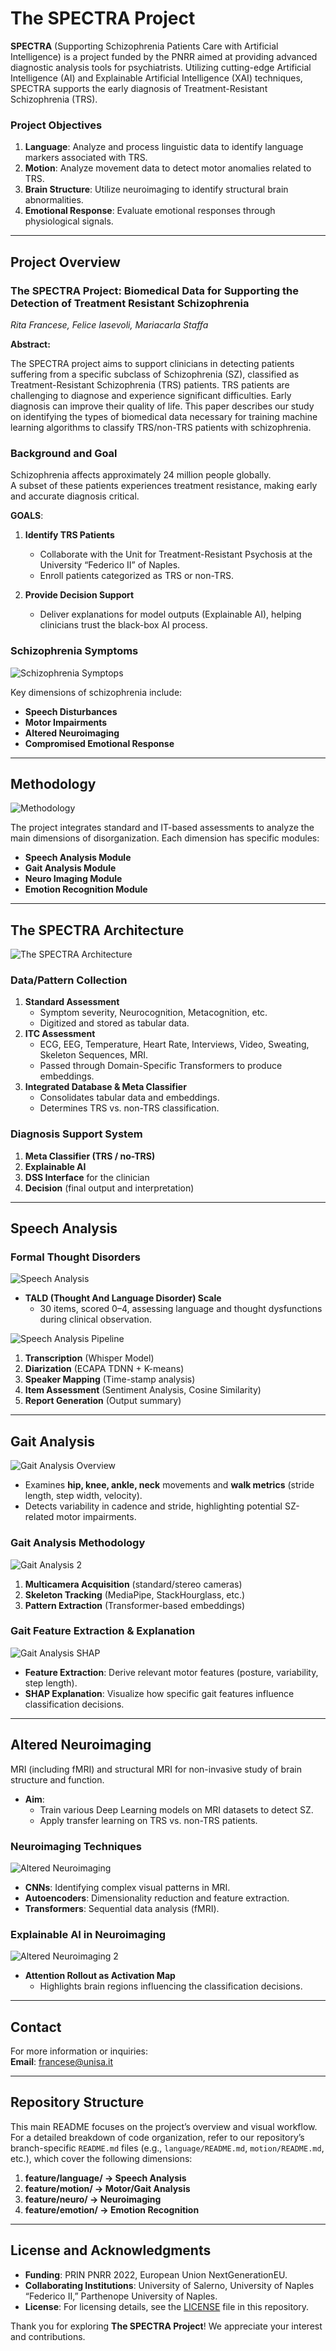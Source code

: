 # The SPECTRA Project

**SPECTRA** (Supporting Schizophrenia Patients Care with Artificial Intelligence) is a project funded by the PNRR aimed at providing advanced diagnostic analysis tools for psychiatrists. Utilizing cutting-edge Artificial Intelligence (AI) and Explainable Artificial Intelligence (XAI) techniques, SPECTRA supports the early diagnosis of Treatment-Resistant Schizophrenia (TRS).

### Project Objectives

1. **Language**: Analyze and process linguistic data to identify language markers associated with TRS.
2. **Motion**: Analyze movement data to detect motor anomalies related to TRS.
3. **Brain Structure**: Utilize neuroimaging to identify structural brain abnormalities.
4. **Emotional Response**: Evaluate emotional responses through physiological signals.

---

## Project Overview

### The SPECTRA Project: Biomedical Data for Supporting the Detection of Treatment Resistant Schizophrenia

*Rita Francese, Felice Iasevoli, Mariacarla Staffa*

**Abstract:**

The SPECTRA project aims to support clinicians in detecting patients suffering from a specific subclass of Schizophrenia (SZ), classified as Treatment-Resistant Schizophrenia (TRS) patients. TRS patients are challenging to diagnose and experience significant difficulties. Early diagnosis can improve their quality of life. This paper describes our study on identifying the types of biomedical data necessary for training machine learning algorithms to classify TRS/non-TRS patients with schizophrenia.

### Background and Goal

Schizophrenia affects approximately 24 million people globally.  
A subset of these patients experiences treatment resistance, making early and accurate diagnosis critical.

**GOALS**:

1. **Identify TRS Patients**  
   - Collaborate with the Unit for Treatment-Resistant Psychosis at the University “Federico II” of Naples.  
   - Enroll patients categorized as TRS or non-TRS.

2. **Provide Decision Support**  
   - Deliver explanations for model outputs (Explainable AI), helping clinicians trust the black-box AI process.


### Schizophrenia Symptoms

![Schizophrenia Symptops](assests/images/schizophrenia_symptops.png)

Key dimensions of schizophrenia include:
- **Speech Disturbances**  
- **Motor Impairments**  
- **Altered Neuroimaging**  
- **Compromised Emotional Response**

---

## Methodology

![Methodology](assests/images/methodology.png)

The project integrates standard and IT-based assessments to analyze the main dimensions of disorganization. Each dimension has specific modules:

- **Speech Analysis Module**  
- **Gait Analysis Module**  
- **Neuro Imaging Module**  
- **Emotion Recognition Module**

---

## The SPECTRA Architecture 


![The SPECTRA Architecture](assests/images/the_spectra_architecture.png)

### Data/Pattern Collection

1. **Standard Assessment**  
   - Symptom severity, Neurocognition, Metacognition, etc.  
   - Digitized and stored as tabular data.
2. **ITC Assessment**  
   - ECG, EEG, Temperature, Heart Rate, Interviews, Video, Sweating, Skeleton Sequences, MRI.  
   - Passed through Domain-Specific Transformers to produce embeddings.
3. **Integrated Database & Meta Classifier**  
   - Consolidates tabular data and embeddings.  
   - Determines TRS vs. non-TRS classification.


### Diagnosis Support System

1. **Meta Classifier (TRS / no-TRS)**  
2. **Explainable AI**  
3. **DSS Interface** for the clinician  
4. **Decision** (final output and interpretation)

---

## Speech Analysis

### Formal Thought Disorders

![Speech Analysis](assests/images/speech_analysis.png)

- **TALD (Thought And Language Disorder) Scale**  
  - 30 items, scored 0–4, assessing language and thought dysfunctions during clinical observation.


![Speech Analysis Pipeline](assests/images/speech_pipeline.png)

1. **Transcription** (Whisper Model)  
2. **Diarization** (ECAPA TDNN + K-means)  
3. **Speaker Mapping** (Time-stamp analysis)  
4. **Item Assessment** (Sentiment Analysis, Cosine Similarity)  
5. **Report Generation** (Output summary)

---

## Gait Analysis

![Gait Analysis Overview](assests/images/gait_analysis.png)

- Examines **hip, knee, ankle, neck** movements and **walk metrics** (stride length, step width, velocity).
- Detects variability in cadence and stride, highlighting potential SZ-related motor impairments.

### Gait Analysis Methodology

![Gait Analysis 2](assests/images/gait_analysis_2.png)
1. **Multicamera Acquisition** (standard/stereo cameras)
2. **Skeleton Tracking** (MediaPipe, StackHourglass, etc.)
3. **Pattern Extraction** (Transformer-based embeddings)

### Gait Feature Extraction & Explanation

![Gait Analysis SHAP](assests/images/gait_analysis_shap.png)

- **Feature Extraction**: Derive relevant motor features (posture, variability, step length).
- **SHAP Explanation**: Visualize how specific gait features influence classification decisions.

---

## Altered Neuroimaging

MRI (including fMRI) and structural MRI for non-invasive study of brain structure and function.

- **Aim**:  
  - Train various Deep Learning models on MRI datasets to detect SZ.  
  - Apply transfer learning on TRS vs. non-TRS patients.

### Neuroimaging Techniques

![Altered Neuroimaging](assests/images/altered_neuroimaging.png)

- **CNNs**: Identifying complex visual patterns in MRI.  
- **Autoencoders**: Dimensionality reduction and feature extraction.  
- **Transformers**: Sequential data analysis (fMRI).

### Explainable AI in Neuroimaging

![Altered Neuroimaging 2](assests/images/altered_neuroimaging_2.png)

- **Attention Rollout as Activation Map**  
  - Highlights brain regions influencing the classification decisions.

---

## Contact

For more information or inquiries:  
**Email**: [francese@unisa.it](mailto:francese@unisa.it)

---

## Repository Structure

This main README focuses on the project’s overview and visual workflow. For a detailed breakdown of code organization, refer to our repository’s branch-specific `README.md` files (e.g., `language/README.md`, `motion/README.md`, etc.), which cover the following dimensions:

1. **feature/language/ -> Speech Analysis**  
2. **feature/motion/ -> Motor/Gait Analysis**  
3. **feature/neuro/ -> Neuroimaging**  
4. **feature/emotion/ -> Emotion Recognition**

---

## License and Acknowledgments

- **Funding**: PRIN PNRR 2022, European Union NextGenerationEU.  
- **Collaborating Institutions**: University of Salerno, University of Naples “Federico II,” Parthenope University of Naples.  
- **License**: For licensing details, see the [LICENSE](LICENSE) file in this repository.

Thank you for exploring **The SPECTRA Project**! We appreciate your interest and contributions. 

